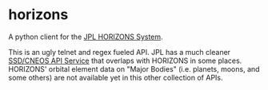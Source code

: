 # horizons

A python client for the [JPL HORIZONS System](https://ssd.jpl.nasa.gov/?horizons).

This is an ugly telnet and regex fueled API. JPL has a much cleaner [SSD/CNEOS API Service](https://ssd-api.jpl.nasa.gov/) that overlaps with HORIZONS in some places. HORIZONS' orbital element data on "Major Bodies" (i.e. planets, moons, and some others) are not available yet in this other collection of APIs.
